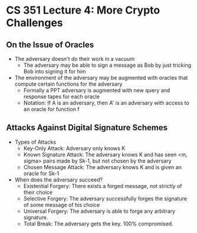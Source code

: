 # CS 351 Lecture 4: More Crypto Challenges

## On the Issue of Oracles

* The adversary doesn't do their work in a vacuum
  * The adversary may be able to sign a message as Bob by just tricking Bob into signing it for him
* The environment of the adversary may be augmented with oracles that compute certain functions for the adversary
  * Formally a PPT adversary is augmented with new query and response tapes for each oracle
  * Notation: If A is an adversary, then A' is an adversary with access to an oracle for function f

## Attacks Against Digital Signature Schemes

* Types of Attacks
  * Key-Only Attack: Adversary only knows K
  * Known Signature Attack: The adversary knows K and has seen <m, sigma> pairs made by Sk-1, but not chosen by the adversary
  * Chosen Message Attack: The adversary knows K and is given an oracle for Sk-1
* When does the adversary succeed?
  * Existential Forgery: There exists a forged message, not strictly of their choice
  * Selective Forgery: The adversary successfully forges the signature of some message of his choice
  * Universal Forgery: The adversary is able to forge any arbitrary signature.
  * Total Break: The adversary gets the key. 100% compromised.
  